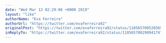 ```yaml
---
date: "Wed Mar 13 02:29:06 +0000 2019"
layout: "like"
authorName: "Eva Ferreira"
authorUrl: "https://twitter.com/evaferreira92"
originalPost: "https://twitter.com/evaferreira92/status/1105657005203697665"
inReplyTo: "https://twitter.com/evaferreira92/status/1105657002909417472"
---
```

